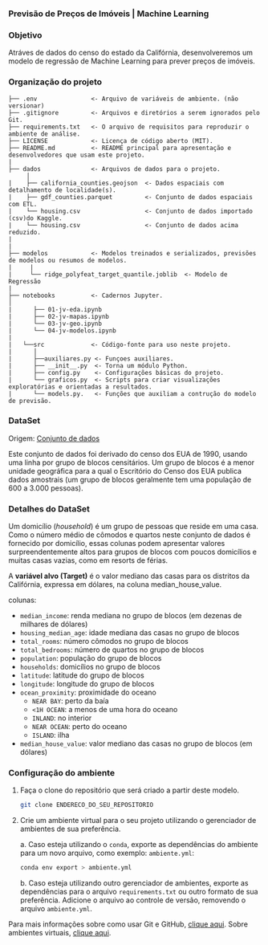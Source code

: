 ### Previsão de Preços de Imóveis | Machine Learning

### Objetivo 

Atráves de dados do censo do estado da Califórnia, desenvolveremos um modelo de regressão de Machine Learning para prever preços de imóveis. 

### Organização do projeto

```
├── .env               <- Arquivo de variáveis de ambiente. (não versionar)
├── .gitignore         <- Arquivos e diretórios a serem ignorados pelo Git.
├── requirements.txt   <- O arquivo de requisitos para reproduzir o ambiente de análise.
├── LICENSE            <- Licença de código aberto (MIT).
├── README.md          <- README principal para apresentação e desenvolvedores que usam este projeto.
|
├── dados              <- Arquivos de dados para o projeto.
     │
|    ├── california_counties.geojson  <- Dados espaciais com detalhamento de localidade(s).
|    ├── gdf_counties.parquet         <- Conjunto de dados espaciais com ETL.
|    └── housing.csv                  <- Conjunto de dados importado (csv)do Kaggle.
|    └── housing.csv                  <- Conjunto de dados acima reduzido.
|
|
├── modelos            <- Modelos treinados e serializados, previsões de modelos ou resumos de modelos.
|     |
|     └── ridge_polyfeat_target_quantile.joblib  <- Modelo de Regressão
|
├── notebooks          <- Cadernos Jupyter.
│
|      ├── 01-jv-eda.ipynb  
|      ├── 02-jv-mapas.ipynb    
|      └── 03-jv-geo.ipynb 
|      └── 04-jv-modelos.ipynb 
|
|   └──src             <- Código-fonte para uso neste projeto.
|      │
|      ├──auxiliares.py <- Funçoes auxiliares.
|      ├── __init__.py  <- Torna um módulo Python.
|      ├── config.py    <- Configurações básicas do projeto.
|      └── graficos.py  <- Scripts para criar visualizações exploratórias e orientadas a resultados.
|      └── models.py.   <- Funções que auxiliam a contrução do modelo de previsão.

```


### DataSet

Origem: [Conjunto de dados](https://www.kaggle.com/datasets/camnugent/california-housing-prices/data)

Este conjunto de dados foi derivado do censo dos EUA de 1990, usando uma linha por grupo
de blocos censitários. Um grupo de blocos é a menor unidade geográfica para a qual o
Escritório do Censo dos EUA publica dados amostrais (um grupo de blocos geralmente tem
uma população de 600 a 3.000 pessoas).

### Detalhes do DataSet

Um domicílio (*household*) é um grupo de pessoas que reside em uma casa. Como o número
médio de cômodos e quartos neste conjunto de dados é fornecido por domicílio, essas
colunas podem apresentar valores surpreendentemente altos para grupos de blocos com
poucos domicílios e muitas casas vazias, como em resorts de férias.

A **variável alvo (Target)** é o valor mediano das casas para os distritos da Califórnia, expressa em
dólares, na coluna median_house_value.

colunas:

- `median_income`: renda mediana no grupo de blocos (em dezenas de milhares de dólares)
- `housing_median_age`: idade mediana das casas no grupo de blocos
- `total_rooms`: número cômodos no grupo de blocos
- `total_bedrooms`: número de quartos no grupo de blocos
- `population`: população do grupo de blocos
- `households`: domicílios no grupo de blocos
- `latitude`: latitude do grupo de blocos
- `longitude`: longitude do grupo de blocos
- `ocean_proximity`: proximidade do oceano
  - `NEAR BAY`: perto da baía
  - `<1H OCEAN`: a menos de uma hora do oceano
  - `INLAND`: no interior
  - `NEAR OCEAN`: perto do oceano
  - `ISLAND`: ilha
- `median_house_value`: valor mediano das casas no grupo de blocos (em dólares) 

### Configuração do ambiente

1. Faça o clone do repositório que será criado a partir deste modelo.

    ```bash
    git clone ENDERECO_DO_SEU_REPOSITORIO
    ```

2. Crie um ambiente virtual para o seu projeto utilizando o gerenciador de ambientes de sua preferência.

    a. Caso esteja utilizando o `conda`, exporte as dependências do ambiente para um novo arquivo, como exemplo: `ambiente.yml`:

      ```bash
      conda env export > ambiente.yml
      ```

    b. Caso esteja utilizando outro gerenciador de ambientes, exporte as dependências
    para o arquivo `requirements.txt` ou outro formato de sua preferência. Adicione o
    arquivo ao controle de versão, removendo o arquivo `ambiente.yml`.


Para mais informações sobre como usar Git e GitHub, [clique aqui](https://cienciaprogramada.com.br/2021/09/guia-definitivo-git-github/). Sobre ambientes virtuais, [clique aqui](https://cienciaprogramada.com.br/2020/08/ambiente-virtual-projeto-python/).

